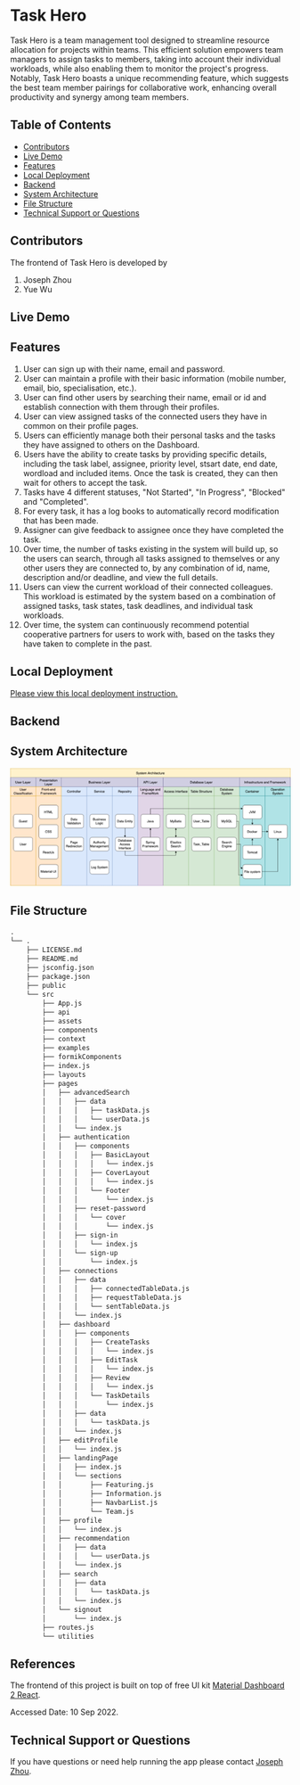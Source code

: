 # Task Hero

Task Hero is a team management tool designed to streamline resource allocation for projects within teams. This efficient solution empowers team managers to assign tasks to members, taking into account their individual workloads, while also enabling them to monitor the project's progress. Notably, Task Hero boasts a unique recommending feature, which suggests the best team member pairings for collaborative work, enhancing overall productivity and synergy among team members.

## Table of Contents

- [Contributors](#contributors)
- [Live Demo](#Live-Demo)
- [Features](#features)
- [Local Deployment](#local-deployment)
- [Backend](#backend)
- [System Architecture](#system-architecture)
- [File Structure](#file-structure)
- [Technical Support or Questions](#technical-support-or-questions)

## Contributors

The frontend of Task Hero is developed by

1. Joseph Zhou
2. Yue Wu

## Live Demo

## Features

1. User can sign up with their name, email and password.
2. User can maintain a profile with their basic information (mobile number, email, bio, specialisation, etc.).
3. User can find other users by searching their name, email or id and establish connection with them through their profiles.
4. User can view assigned tasks of the connected users they have in common on their profile pages.
5. Users can efficiently manage both their personal tasks and the tasks they have assigned to others on the Dashboard.
6. Users have the ability to create tasks by providing specific details, including the task label, assignee, priority level, stsart date, end date, wordload and included items. Once the task is created, they can then wait for others to accept the task.
7. Tasks have 4 different statuses, "Not Started", "In Progress", "Blocked" and "Completed".
8. For every task, it has a log books to automatically record modification that has been made.
9. Assigner can give feedback to assignee once they have completed the task.
10. Over time, the number of tasks existing in the system will build up, so the users can search, through all tasks assigned to themselves or any other users they are connected to, by any combination of id, name, description and/or deadline, and view the full details.
11. Users can view the current workload of their connected colleagues. This workload is estimated by the system based on a combination of assigned tasks, task states, task deadlines, and individual task workloads.
12. Over time, the system can continuously recommend potential cooperative partners for users to work with, based on the tasks they have taken to complete in the past.

## Local Deployment
[Please view this local deployment instruction.](ready-to-deploy/instruction.md)
## Backend

## System Architecture
<img alt="image" src="public/Architecture.png">

## File Structure

```
.
└── .
    ├── LICENSE.md
    ├── README.md
    ├── jsconfig.json
    ├── package.json
    ├── public
    └── src
        ├── App.js
        ├── api
        ├── assets
        ├── components
        ├── context
        ├── examples
        ├── formikComponents
        ├── index.js
        ├── layouts
        ├── pages
        │   ├── advancedSearch
        │   │   ├── data
        │   │   │   ├── taskData.js
        │   │   │   └── userData.js
        │   │   └── index.js
        │   ├── authentication
        │   │   ├── components
        │   │   │   ├── BasicLayout
        │   │   │   │   └── index.js
        │   │   │   ├── CoverLayout
        │   │   │   │   └── index.js
        │   │   │   └── Footer
        │   │   │       └── index.js
        │   │   ├── reset-password
        │   │   │   └── cover
        │   │   │       └── index.js
        │   │   ├── sign-in
        │   │   │   └── index.js
        │   │   └── sign-up
        │   │       └── index.js
        │   ├── connections
        │   │   ├── data
        │   │   │   ├── connectedTableData.js
        │   │   │   ├── requestTableData.js
        │   │   │   └── sentTableData.js
        │   │   └── index.js
        │   ├── dashboard
        │   │   ├── components
        │   │   │   ├── CreateTasks
        │   │   │   │   └── index.js
        │   │   │   ├── EditTask
        │   │   │   │   └── index.js
        │   │   │   ├── Review
        │   │   │   │   └── index.js
        │   │   │   └── TaskDetails
        │   │   │       └── index.js
        │   │   ├── data
        │   │   │   └── taskData.js
        │   │   └── index.js
        │   ├── editProfile
        │   │   └── index.js
        │   ├── landingPage
        │   │   ├── index.js
        │   │   └── sections
        │   │       ├── Featuring.js
        │   │       ├── Information.js
        │   │       ├── NavbarList.js
        │   │       └── Team.js
        │   ├── profile
        │   │   └── index.js
        │   ├── recommendation
        │   │   ├── data
        │   │   │   └── userData.js
        │   │   └── index.js
        │   ├── search
        │   │   ├── data
        │   │   │   └── taskData.js
        │   │   └── index.js
        │   └── signout
        │       └── index.js
        ├── routes.js
        └── utilities
```

## References

The frontend of this project is built on top of free UI kit [Material Dashboard 2 React](https://github.com/creativetimofficial/material-dashboard-react).

Accessed Date: 10 Sep 2022.

## Technical Support or Questions

If you have questions or need help running the app please contact [Joseph Zhou](josephchow.message@gmail.com).
